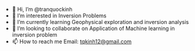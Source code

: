 - 👋 Hi, I’m @tranquockinh
- 👀 I’m interested in Inversion Problems 
- 🌱 I’m currently learning Geophysical exploration and inversion analysis
- 💞️ I’m looking to collaborate on Application of Machine learning in inversion problem
- 📫 How to reach me Email: tqkinh12@gmail.com

<!---
tranquockinh/tranquockinh is a ✨ special ✨ repository because its `README.md` (this file) appears on your GitHub profile.
You can click the Preview link to take a look at your changes.
--->
